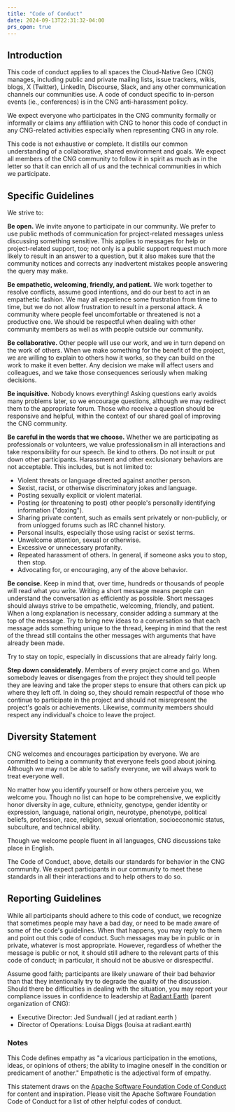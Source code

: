 ```yaml
---
title: "Code of Conduct"
date: 2024-09-13T22:31:32-04:00
prs_open: true
---
```


## Introduction
This code of conduct applies to all spaces the Cloud-Native Geo (CNG) manages, including public and private mailing lists, issue trackers, wikis, blogs, X (Twitter), LinkedIn, Discourse, Slack, and any other communication channels our communities use. A code of conduct specific to in-person events (ie., conferences) is in the CNG anti-harassment policy.

We expect everyone who participates in the CNG community formally or informally or claims any affiliation with CNG to honor this code of conduct in any CNG-related activities especially when representing CNG in any role.

This code is not exhaustive or complete. It distills our common understanding of a collaborative, shared environment and goals. We expect all members of the CNG community to follow it in spirit as much as in the letter so that it can enrich all of us and the technical communities in which we participate.

## Specific Guidelines

We strive to:

**Be open.** We invite anyone to participate in our community. We prefer to use public methods of communication for project-related messages unless discussing something sensitive. This applies to messages for help or project-related support, too; not only is a public support request much more likely to result in an answer to a question, but it also makes sure that the community notices and corrects any inadvertent mistakes people answering the query may make.

**Be empathetic, welcoming, friendly, and patient.** We work together to resolve conflicts, assume good intentions, and do our best to act in an empathetic fashion. We may all experience some frustration from time to time, but we do not allow frustration to result in a personal attack. A community where people feel uncomfortable or threatened is not a productive one. We should be respectful when dealing with other community members as well as with people outside our community.

**Be collaborative.** Other people will use our work, and we in turn depend on the work of others. When we make something for the benefit of the project, we are willing to explain to others how it works, so they can build on the work to make it even better. Any decision we make will affect users and colleagues, and we take those consequences seriously when making decisions.

**Be inquisitive.** Nobody knows everything! Asking questions early avoids many problems later, so we encourage questions, although we may redirect them to the appropriate forum. Those who receive a question should be responsive and helpful, within the context of our shared goal of improving the CNG community.

**Be careful in the words that we choose.** Whether we are participating as professionals or volunteers, we value professionalism in all interactions and take responsibility for our speech. Be kind to others. Do not insult or put down other participants. Harassment and other exclusionary behaviors are not acceptable. This includes, but is not limited to:
- Violent threats or language directed against another person.
- Sexist, racist, or otherwise discriminatory jokes and language.
- Posting sexually explicit or violent material.
- Posting (or threatening to post) other people's personally identifying information ("doxing").
- Sharing private content, such as emails sent privately or non-publicly, or from unlogged forums such as IRC channel history.
- Personal insults, especially those using racist or sexist terms.
- Unwelcome attention, sexual or otherwise.
- Excessive or unnecessary profanity.
- Repeated harassment of others. In general, if someone asks you to stop, then stop.
- Advocating for, or encouraging, any of the above behavior.

**Be concise.** Keep in mind that, over time, hundreds or thousands of people will read what you write. Writing a short message means people can understand the conversation as efficiently as possible. Short messages should always strive to be empathetic, welcoming, friendly, and patient. When a long explanation is necessary, consider adding a summary at the top of the message. Try to bring new ideas to a conversation so that each message adds something unique to the thread, keeping in mind that the rest of the thread still contains the other messages with arguments that have already been made.

Try to stay on topic, especially in discussions that are already fairly long.

**Step down considerately.** Members of every project come and go. When somebody leaves or disengages from the project they should tell people they are leaving and take the proper steps to ensure that others can pick up where they left off. In doing so, they should remain respectful of those who continue to participate in the project and should not misrepresent the project's goals or achievements. Likewise, community members should respect any individual's choice to leave the project.

## Diversity Statement
CNG welcomes and encourages participation by everyone. We are committed to being a community that everyone feels good about joining. Although we may not be able to satisfy everyone, we will always work to treat everyone well.

No matter how you identify yourself or how others perceive you, we welcome you. Though no list can hope to be comprehensive, we explicitly honor diversity in age, culture, ethnicity, genotype, gender identity or expression, language, national origin, neurotype, phenotype, political beliefs, profession, race, religion, sexual orientation, socioeconomic status, subculture, and technical ability.

Though we welcome people fluent in all languages, CNG discussions take place in English.

The Code of Conduct, above, details our standards for behavior in the CNG community. We expect participants in our community to meet these standards in all their interactions and to help others to do so.

## Reporting Guidelines
While all participants should adhere to this code of conduct, we recognize that sometimes people may have a bad day, or need to be made aware of some of the code's guidelines. When that happens, you may reply to them and point out this code of conduct. Such messages may be in public or in private, whatever is most appropriate. However, regardless of whether the message is public or not, it should still adhere to the relevant parts of this code of conduct; in particular, it should not be abusive or disrespectful.

Assume good faith; participants are likely unaware of their bad behavior than that they intentionally try to degrade the quality of the discussion. Should there be difficulties in dealing with the situation, you may report your compliance issues in confidence to leadership at [Radiant Earth](https://radiant.earth) (parent organization of CNG):

- Executive Director: Jed Sundwall ( jed at radiant.earth )
- Director of Operations: Louisa Diggs (louisa at radiant.earth)

### Notes
This Code defines empathy as "a vicarious participation in the emotions, ideas, or opinions of others; the ability to imagine oneself in the condition or predicament of another." Empathetic is the adjectival form of empathy.

This statement draws on the [Apache Software Foundation Code of Conduct](https://www.apache.org/foundation/policies/conduct.html) for content and inspiration. Please visit the Apache Software Foundation Code of Conduct for a list of other helpful codes of conduct.